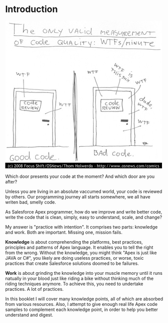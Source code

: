 # Introduction

![alt text](./img/wtfm.jpg "WTFs/minute")

Which door presents your code at the moment? And which door are you after?

Unless you are living in an absolute vaccumed world, your code is reviewed by others. Our programming journey all starts somewhere, we all have writen bad, smelly code. 

As Salesforce Apex programmer, how do we improve and write better code, write the code that is clean, simply, easy to understand, scale, and change?

My answer is "practice with intention". It comprises two parts: knowledge and work. Both are important. Missing one, mission fails.

<b>Knowledge</b> is about comprehending the platforms, best practices, principles and patterns of Apex language. It enables you to tell the right from the wrong. Without the knowledge, you might think "Apex is just like JAVA or C#", you likely are doing useless practices, or worse, toxic practices that create Salesforce solutions doomed to be failures.


<b>Work</b> is about grinding the knowledge into your muscle memory until it runs natually in your blood just like riding a bike without thinking much of the riding techniques anymore. To achieve this, you need to undertake practices. A lot of practices.

In this booklet I will cover many knowledge points, all of which are absorbed from various resources. Also, I attempt to give enough real life Apex code samples to complement each knowledge point, in order to help you better understand and digest.
